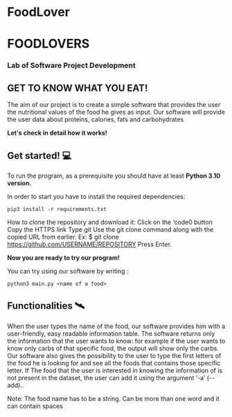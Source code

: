 # FoodLover
# FOODLOVERS 

### Lab of Software Project Development 
## GET TO KNOW WHAT YOU EAT!

The aim of our project is to create a simple software that provides the user the nutritional values of the food he gives as input. 
Our software will provide the user data about proteins, calories, fats and carbohydrates


**Let's check in detail how it works!**

## Get started! 💻
To run the program, as a prerequisite you should have at least **Python 3.10 version.**

In order to start you have to install the required dependencies: 
```
pip3 install -r requirements.txt
```
How to clone the repository and download it: 
Click on the ‘code0 button
Copy the HTTPS link 
Type git Use the git clone command along with the copied URL from earlier.
Ex: $ git clone https://github.com/USERNAME/REPOSITORY
Press Enter.

**Now you are ready to try our program!**

You can try using our software by writing :

```
python3 main.py <name of a food>

```

## Functionalities 🛰

When the user types the name of the food,  our software provides him with a user-friendly, easy readable information table. The software returns only the information that the user wants to know: for example if the user wants to know only carbs of that specific food, the output will show only the carbs.
Our software also gives the possibility to the user to type the first letters of the food he is looking for and see all the foods that contains those specific letter.
If The food that the user is interested in knowing the information of is not present in the dataset, the user can add it using the argument ‘-a’ (--add).. 

Note: The food name has to be a string. Can be more than one word and it can contain spaces

